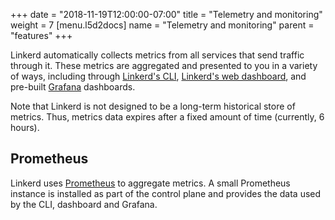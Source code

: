 +++
date = "2018-11-19T12:00:00-07:00"
title = "Telemetry and monitoring"
weight = 7
[menu.l5d2docs]
  name = "Telemetry and monitoring"
  parent = "features"
+++

Linkerd automatically collects metrics from all services that send traffic
through it. These metrics are aggregated and presented to you in a variety of
ways, including through [Linkerd's CLI](../../cli), [Linkerd's web
dashboard](dashboard), and pre-built [Grafana](https://grafana.com/)
dashboards.

Note that Linkerd is not designed to be a long-term historical store of
metrics. Thus, metrics data expires after a fixed amount of time (currently, 6
hours).

## Prometheus

Linkerd uses [Prometheus](https://prometheus.io) to aggregate metrics. A small
Prometheus instance is installed as part of the control plane and provides the
data used by the CLI, dashboard and Grafana.
